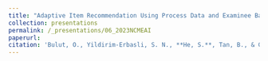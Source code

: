 ```yaml
---
title: "Adaptive Item Recommendation Using Process Data and Examinee Background Characteristics"
collection: presentations
permalink: /_presentations/06_2023NCMEAI
paperurl: 
citation: 'Bulut, O., Yildirim-Erbasli, S. N., **He, S.**, Tan, B., & Gao, Y. (2023 April). *Adaptive Item Recommendation Using Process Data and Examinee Background Characteristics*. In Q. He & O. Bulut (Chairs), Empowering Process Data for Data-Informed Decision-Making in Measurement. Paper presented at the annual meeting of the National Council on Measurement in Education, Chicago, IL.'
---
```

